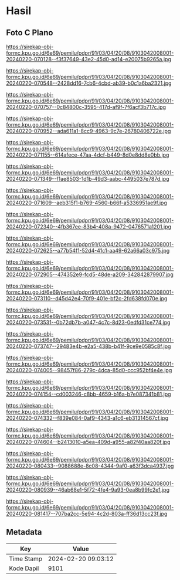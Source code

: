 # Hasil

## Foto C Plano

https://sirekap-obj-formc.kpu.go.id/6e69/pemilu/pdpr/91/03/04/20/08/9103042008001-20240220-070128--f3f37649-43e2-45d0-ad14-e20075b9265a.jpg

https://sirekap-obj-formc.kpu.go.id/6e69/pemilu/pdpr/91/03/04/20/08/9103042008001-20240220-070548--2428dd16-7cb6-4cbd-ab39-b0c1a6ba2321.jpg

https://sirekap-obj-formc.kpu.go.id/6e69/pemilu/pdpr/91/03/04/20/08/9103042008001-20240220-070757--0c84800c-3595-417d-af9f-7f6acf3b717c.jpg

https://sirekap-obj-formc.kpu.go.id/6e69/pemilu/pdpr/91/03/04/20/08/9103042008001-20240220-070952--ada611a1-8cc9-4963-9c7e-26780406722e.jpg

https://sirekap-obj-formc.kpu.go.id/6e69/pemilu/pdpr/91/03/04/20/08/9103042008001-20240220-071155--614afece-47aa-4dcf-b449-8d0e8dd8e0bb.jpg

https://sirekap-obj-formc.kpu.go.id/6e69/pemilu/pdpr/91/03/04/20/08/9103042008001-20240220-071349--f1ae8503-1d1b-49d3-aabc-4495037e787d.jpg

https://sirekap-obj-formc.kpu.go.id/6e69/pemilu/pdpr/91/03/04/20/08/9103042008001-20240220-071609--aeb315f1-b769-4560-b66f-a5336951ae9f.jpg

https://sirekap-obj-formc.kpu.go.id/6e69/pemilu/pdpr/91/03/04/20/08/9103042008001-20240220-072340--4fb367ee-83b4-408a-9472-0476571a1201.jpg

https://sirekap-obj-formc.kpu.go.id/6e69/pemilu/pdpr/91/03/04/20/08/9103042008001-20240220-072625--a77b54f1-52d4-41c1-aa49-62a66a03c975.jpg

https://sirekap-obj-formc.kpu.go.id/6e69/pemilu/pdpr/91/03/04/20/08/9103042008001-20240220-072905--474352e9-fcd5-48de-a209-342842879907.jpg

https://sirekap-obj-formc.kpu.go.id/6e69/pemilu/pdpr/91/03/04/20/08/9103042008001-20240220-073110--d45d42e4-70f9-401e-bf2c-2fd638fd070e.jpg

https://sirekap-obj-formc.kpu.go.id/6e69/pemilu/pdpr/91/03/04/20/08/9103042008001-20240220-073531--0b72db7b-a047-4c7c-8d23-0edfd31ce774.jpg

https://sirekap-obj-formc.kpu.go.id/6e69/pemilu/pdpr/91/03/04/20/08/9103042008001-20240220-073747--29483e4b-e2a5-438b-b41f-9ce9e0585c8f.jpg

https://sirekap-obj-formc.kpu.go.id/6e69/pemilu/pdpr/91/03/04/20/08/9103042008001-20240220-074005--98457f86-279c-4dca-85d0-ccc952bf4e4e.jpg

https://sirekap-obj-formc.kpu.go.id/6e69/pemilu/pdpr/91/03/04/20/08/9103042008001-20240220-074154--cd003246-c8bb-4659-b16a-b7e087341b81.jpg

https://sirekap-obj-formc.kpu.go.id/6e69/pemilu/pdpr/91/03/04/20/08/9103042008001-20240220-074332--f839e084-0af9-4343-a1c6-eb31314567cf.jpg

https://sirekap-obj-formc.kpu.go.id/6e69/pemilu/pdpr/91/03/04/20/08/9103042008001-20240220-074604--b2413010-a5ea-409d-a955-a82f40aa820f.jpg

https://sirekap-obj-formc.kpu.go.id/6e69/pemilu/pdpr/91/03/04/20/08/9103042008001-20240220-080433--9088688e-8c08-4344-9af0-a63f3dca4937.jpg

https://sirekap-obj-formc.kpu.go.id/6e69/pemilu/pdpr/91/03/04/20/08/9103042008001-20240220-080939--46ab68e1-5f72-4fe4-9a93-0ea8b99fc2e1.jpg

https://sirekap-obj-formc.kpu.go.id/6e69/pemilu/pdpr/91/03/04/20/08/9103042008001-20240220-081417--707ba2cc-5e94-4c2d-803a-ff36d13cc23f.jpg


## Metadata

| Key        | Value               |
| ---------- | ------------------- |
| Time Stamp | 2024-02-20 09:03:12 |
| Kode Dapil | 9101                |



